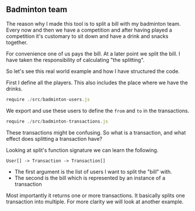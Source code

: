 ## Badminton team

The reason why I made this tool is to split a bill with my badminton team.
Every now and then we have a competition and after having played a competition
it's customary to sit down and have a drink and snacks together.

For convenience one of us pays the bill. At a later point we split the bill.
I have taken the responsibility of calculating "the splitting".

So let's see this real world example and how I have structured the code.

First I define all the players. This also includes the place where we have the
drinks.

```js
require ./src/badminton-users.js
```

We export and use these users to define the `from` and `to` in the
transactions.

```js
require ./src/badminton-transactions.js
```

These transactions might be confusing. So what is a transaction, and what
effect does splitting a transaction have?

Looking at split's function signature we can learn the following.

`User[] -> Transaction -> Transaction[]`

- The first argument is the list of users I want to split the "bill" with.
- The second is the bill which is represented by an instance of a transaction

Most importantly it returns one or more transactions. It basically splits one
transaction into multiple. For more clarity we will look at another example.


